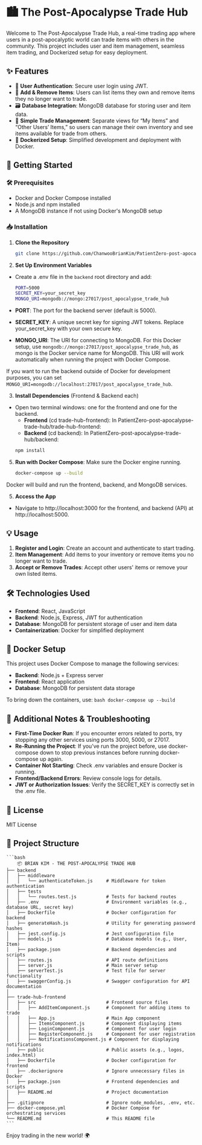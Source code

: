 # 🏙️ The Post-Apocalypse Trade Hub
Welcome to The Post-Apocalypse Trade Hub, a real-time trading app where users in a post-apocalyptic world can trade items with others in the community. This project includes user and item management, seamless item trading, and Dockerized setup for easy deployment.

## ✨ Features
- 📜 **User Authentication**: Secure user login using JWT.
- 🔄 **Add & Remove Items**: Users can list items they own and remove items they no longer want to trade.
- 🗃️ **Database Integration**: MongoDB database for storing user and item data.
- 🔄 **Simple Trade Management**: Separate views for “My Items” and “Other Users’ Items,” so users can manage their own inventory and see items available for trade from others.
- 🐳 **Dockerized Setup**: Simplified development and deployment with Docker.

## 🚀 Getting Started

### 🛠️ Prerequisites
- Docker and Docker Compose installed
- Node.js and npm installed
- A MongoDB instance if not using Docker's MongoDB setup

### 📥 Installation
1. **Clone the Repository**

    ```bash
    git clone https://github.com/ChanwooBrianKim/PatientZero-post-apocalypse-trade-hub.git
    ```

2. **Set Up Environment Variables**
- Create a .env file in the `backend` root directory and add:

    ```bash
    PORT=5000
    SECRET_KEY=your_secret_key
    MONGO_URI=mongodb://mongo:27017/post_apocalypse_trade_hub
    ```
- **PORT**: The port for the backend server (default is 5000).
- **SECRET_KEY**: A unique secret key for signing JWT tokens. Replace your_secret_key with your own secure key.
- **MONGO_URI**: The URI for connecting to MongoDB.
For this Docker setup, use `mongodb://mongo:27017/post_apocalypse_trade_hub`, as mongo is the Docker service name for MongoDB. This URI will work automatically when running the project with Docker Compose.

If you want to run the backend outside of Docker for development purposes, you can set `MONGO_URI=mongodb://localhost:27017/post_apocalypse_trade_hub`.

3. **Install Dependencies** (Frontend & Backend each)
- Open two terminal windows: one for the frontend and one for the backend.
    - **Frontend** (cd trade-hub-frontend): In PatientZero-post-apocalypse-trade-hub/trade-hub-frontend:
    - **Backend** (cd backend): In PatientZero-post-apocalypse-trade-hub/backend:
    ```bash
    npm install
    ```
5. **Run with Docker Compose**:
    Make sure the Docker engine running.
    ```bash
    docker-compose up --build
    ```
Docker will build and run the frontend, backend, and MongoDB services.

5. **Access the App**

- Navigate to http://localhost:3000 for the frontend, and backend (API) at http://localhost:5000.

## 💡 Usage

1. **Register and Login**: Create an account and authenticate to start trading.
2. **Item Management**: Add items to your inventory or remove items you no longer want to trade.
3. **Accept or Remove Trades**: Accept other users' items or remove your own listed items.

## 🛠️ Technologies Used

- **Frontend**: React, JavaScript
- **Backend**: Node.js, Express, JWT for authentication
- **Database**: MongoDB for persistent storage of user and item data
- **Containerization**: Docker for simplified deployment

## 🐳 Docker Setup

This project uses Docker Compose to manage the following services:

- **Backend**: Node.js + Express server
- **Frontend**: React application
- **Database**: MongoDB for persistent data storage

To bring down the containers, use:
    ```bash
    docker-compose up --build
    ```

## 🔄 Additional Notes & Troubleshooting

- **First-Time Docker Run**: If you encounter errors related to ports, try stopping any other services using ports 3000, 5000, or 27017.
- **Re-Running the Project**: If you’ve run the project before, use docker-compose down to stop previous instances before running docker-compose up again.
- **Container Not Starting**: Check .env variables and ensure Docker is running.
- **Frontend/Backend Errors**: Review console logs for details.
- **JWT or Authorization Issues**: Verify the SECRET_KEY is correctly set in the .env file.

## 📄 License
MIT License

## 📂 Project Structure

    ```bash
        📦 BRIAN KIM - THE POST-APOCALYPSE TRADE HUB
    ├── backend
    │   ├── middleware
    │   │   └── authenticateToken.js     # Middleware for token authentication
    │   ├── tests
    │   │   └── routes.test.js           # Tests for backend routes
    │   ├── .env                         # Environment variables (e.g., database URL, secret key)
    │   ├── Dockerfile                   # Docker configuration for backend
    │   ├── generateHash.js              # Utility for generating password hashes
    │   ├── jest.config.js               # Jest configuration file
    │   ├── models.js                    # Database models (e.g., User, Item)
    │   ├── package.json                 # Backend dependencies and scripts
    │   ├── routes.js                    # API route definitions
    │   ├── server.js                    # Main server setup
    │   ├── serverTest.js                # Test file for server functionality
    │   ├── swaggerConfig.js             # Swagger configuration for API documentation
    │
    ├── trade-hub-frontend
    │   ├── src                          # Frontend source files
    │   │   ├── AddItemComponent.js      # Component for adding items to trade
    │   │   ├── App.js                   # Main App component
    │   │   ├── ItemsComponent.js        # Component displaying items
    │   │   ├── LoginComponent.js        # Component for user login
    │   │   ├── RegisterComponent.js     # Component for user registration
    │   │   ├── NotificationsComponent.js # Component for displaying notifications
    │   ├── public                       # Public assets (e.g., logos, index.html)
    │   ├── Dockerfile                   # Docker configuration for frontend
    │   ├── .dockerignore                # Ignore unnecessary files in Docker
    │   ├── package.json                 # Frontend dependencies and scripts
    │   ├── README.md                    # Project documentation
    │
    ├── .gitignore                       # Ignore node_modules, .env, etc.
    ├── docker-compose.yml               # Docker Compose for orchestrating services
    └── README.md                        # This README file
    ```

Enjoy trading in the new world! 🌍
